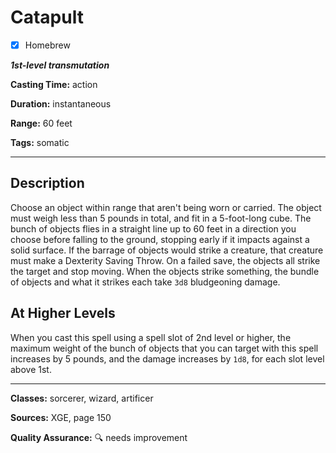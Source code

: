 # Catapult

- [x] Homebrew

***1st-level transmutation***

**Casting Time:** action

**Duration:** instantaneous

**Range:** 60 feet

**Tags:** somatic

---

## Description
Choose an object within range that aren't being worn or carried.
The object must weigh less than 5 pounds in total, and fit in a 5-foot-long cube.
The bunch of objects flies in a straight line up to 60 feet in a direction you choose before falling to the ground, stopping early if it impacts against a solid surface.
If the barrage of objects would strike a creature, that creature must make a Dexterity Saving Throw.
On a failed save, the objects all strike the target and stop moving.
When the objects strike something, the bundle of objects and what it strikes each take `3d8` bludgeoning damage.

## At Higher Levels
When you cast this spell using a spell slot of 2nd level or higher, the maximum weight of the bunch of objects that you can target with this spell increases by 5 pounds, and the damage increases by `1d8`, for each slot level above 1st.

---

**Classes:** sorcerer, wizard, artificer

**Sources:** XGE, page 150

**Quality Assurance:** :mag: needs improvement
